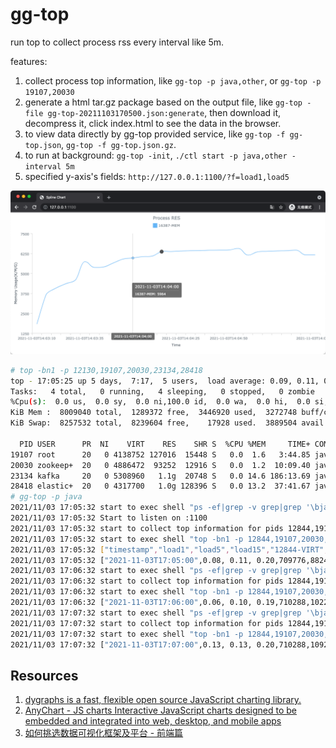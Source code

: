 # gg-top

run top to collect process rss every interval like 5m.

features:

1. collect process top information, like `gg-top -p java,other`, or `gg-top -p 19107,20030`
2. generate a html tar.gz package based on the output file, like `gg-top -file gg-top-20211103170500.json:generate`,
   then download it, decompress it, click index.html to see the data in the browser.
3. to view data directly by gg-top provided service, like `gg-top -f gg-top.json`, `gg-top -f gg-top.json.gz`.
4. to run at background: `gg-top -init`, `./ctl start -p java,other -interval 5m`
5. specified y-axis's fields: `http://127.0.0.1:1100/?f=load1,load5`

![img.png](_img/img.png)

```sh
# top -bn1 -p 12130,19107,20030,23134,28418
top - 17:05:25 up 5 days,  7:17,  5 users,  load average: 0.09, 0.11, 0.20
Tasks:   4 total,   0 running,   4 sleeping,   0 stopped,   0 zombie
%Cpu(s):  0.0 us,  0.0 sy,  0.0 ni,100.0 id,  0.0 wa,  0.0 hi,  0.0 si,  0.0 st
KiB Mem :  8009040 total,  1289372 free,  3446920 used,  3272748 buff/cache
KiB Swap:  8257532 total,  8239604 free,    17928 used.  3889504 avail Mem

  PID USER      PR  NI    VIRT    RES    SHR S  %CPU %MEM     TIME+ COMMAND
19107 root      20   0 4138752 127016  15448 S   0.0  1.6   3:44.85 java
20030 zookeep+  20   0 4886472  93252  12916 S   0.0  1.2  10:09.40 java
23134 kafka     20   0 5308960   1.1g  20748 S   0.0 14.6 186:13.69 java
28418 elastic+  20   0 4317700   1.0g 128396 S   0.0 13.2  37:41.67 java
# gg-top -p java
2021/11/03 17:05:32 start to exec shell "ps -ef|grep -v grep|grep '\bjava\b'|awk '{print $2}'|xargs|sed 's/ /,/g'"
2021/11/03 17:05:32 Start to listen on :1100
2021/11/03 17:05:32 start to collect top information for pids 12844,19107,20030,23134,28418
2021/11/03 17:05:32 start to exec shell "top -bn1 -p 12844,19107,20030,23134,28418"
2021/11/03 17:05:32 ["timestamp","load1","load5","load15","12844-VIRT","12844-RES","12844-SHR","12844-%CPU","12844-%MEM","12844-COMMAND","19107-VIRT","19107-RES","19107-SHR","19107-%CPU","19107-%MEM","19107-COMMAND","20030-VIRT","20030-RES","20030-SHR","20030-%CPU","20030-%MEM","20030-COMMAND","23134-VIRT","23134-RES","23134-SHR","23134-%CPU","23134-%MEM","23134-COMMAND","28418-VIRT","28418-RES","28418-SHR","28418-%CPU","28418-%MEM","28418-COMMAND"]
2021/11/03 17:05:32 ["2021-11-03T17:05:00",0.08, 0.11, 0.20,709776,8824,4,0.0,0.1,"gg-top",4138752,127016,15448,0.0,1.6,"java",4886472,93252,12916,0.0,1.2,"java",5308960,1153433.6,20748,0.0,14.6,"java",4317700,1048576,128396,0.0,13.2,"java"]
2021/11/03 17:06:32 start to exec shell "ps -ef|grep -v grep|grep '\bjava\b'|awk '{print $2}'|xargs|sed 's/ /,/g'"
2021/11/03 17:06:32 start to collect top information for pids 12844,19107,20030,23134,28418
2021/11/03 17:06:32 start to exec shell "top -bn1 -p 12844,19107,20030,23134,28418"
2021/11/03 17:06:32 ["2021-11-03T17:06:00",0.06, 0.10, 0.19,710288,10220,4,0.0,0.1,"gg-top",4138752,127016,15448,0.0,1.6,"java",4886472,93252,12916,0.0,1.2,"java",5308960,1153433.6,20748,6.7,14.6,"java",4317700,1048576,128396,0.0,13.2,"java"]
2021/11/03 17:07:32 start to exec shell "ps -ef|grep -v grep|grep '\bjava\b'|awk '{print $2}'|xargs|sed 's/ /,/g'"
2021/11/03 17:07:32 start to collect top information for pids 12844,19107,20030,23134,28418
2021/11/03 17:07:32 start to exec shell "top -bn1 -p 12844,19107,20030,23134,28418"
2021/11/03 17:07:32 ["2021-11-03T17:07:00",0.13, 0.13, 0.20,710288,10924,4,0.0,0.1,"gg-top",4138752,127016,15448,0.0,1.6,"java",4886472,93252,12916,0.0,1.2,"java",5308960,1153433.6,20748,0.0,14.6,"java",4317700,1048576,128396,0.0,13.2,"java"]
```

## Resources

1. [dygraphs is a fast, flexible open source JavaScript charting library.](https://dygraphs.com/)
2. [AnyChart - JS charts Interactive JavaScript charts designed to be embedded and integrated into web, desktop, and mobile apps](https://www.anychart.com/)
3. [如何挑选数据可视化框架及平台 - 前端篇](https://zhuanlan.zhihu.com/p/149398216)
